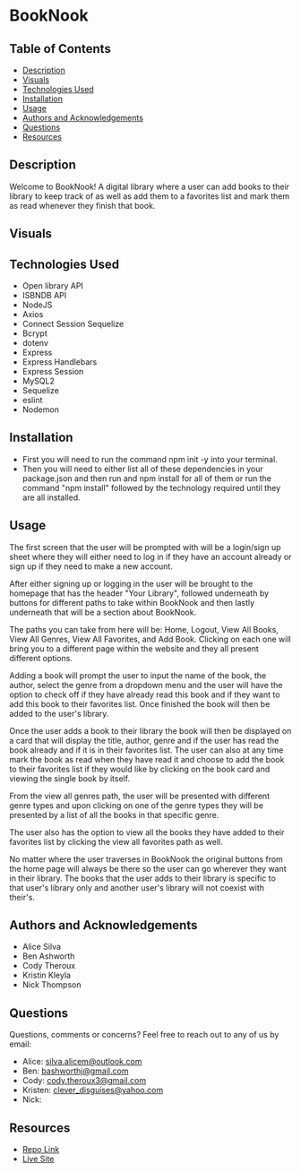 # BookNook

## Table of Contents
- [Description](#description)
- [Visuals](#visuals)
- [Technologies Used](#technologies-used)
- [Installation](#installation)
- [Usage](#usage)
- [Authors and Acknowledgements](#authors-and-acknowledgements)
- [Questions](#questions)
- [Resources](#resources)

## Description 
Welcome to BookNook! A digital library where a user can add books to their library to keep track of as well as add them to a favorites list and mark them as read whenever they finish that book. 

## Visuals

## Technologies Used
- Open library API
- ISBNDB API
- NodeJS
- Axios
- Connect Session Sequelize
- Bcrypt
- dotenv
- Express
- Express Handlebars
- Express Session
- MySQL2
- Sequelize
- eslint
- Nodemon

## Installation 
- First you will need to run the command npm init -y into your terminal. 
- Then you will need to either list all of these dependencies in your package.json and then run and npm install for all of them or run the command "npm install" followed by the technology required until they are all installed. 

## Usage

The first screen that the user will be prompted with will be a login/sign up sheet where they will either need to log in if they have an account already or sign up if they need to make a new account.

After either signing up or logging in the user will be brought to the homepage that has the header "Your Library", followed underneath by buttons for different paths to take within BookNook and then lastly underneath that will be a section about BookNook.

The paths you can take from here will be: Home, Logout, View All Books, View All Genres, View All Favorites, and Add Book. Clicking on each one will bring you to a different page within the website and they all present different options. 

Adding a book will prompt the user to input the name of the book, the author, select the genre from a dropdown menu and the user will have the option to check off if they have already read this book and if they want to add this book to their favorites list. Once finished the book will then be added to the user's library.

Once the user adds a book to their library the book will then be displayed on a card that will display the title, author, genre and if the user has read the book already and if it is in their favorites list. The user can also at any time mark the book as read when they have read it and choose to add the book to their favorites list if they would like by clicking on the book card and viewing the single book by itself. 

From the view all genres path, the user will be presented with different genre types and upon clicking on one of the genre types they will be presented by a list of all the books in that specific genre. 

The user also has the option to view all the books they have added to their favorites list by clicking the view all favorites path as well. 

No matter where the user traverses in BookNook the original buttons from the home page will always be there so the user can go wherever they want in their library. The books that the user adds to their library is specific to that user's library only and another user's library will not coexist with their's. 

## Authors and Acknowledgements
- Alice Silva
- Ben Ashworth
- Cody Theroux
- Kristin Kleyla
- Nick Thompson

## Questions
Questions, comments or concerns? Feel free to reach out to any of us by email: 
- Alice: silva.alicem@outlook.com
- Ben: bashworthj@gmail.com
- Cody: cody.theroux3@gmail.com
- Kristen: clever_disguises@yahoo.com
- Nick:

## Resources
- [Repo Link](https://github.com/kleylakb89/book-nook)
- [Live Site]()